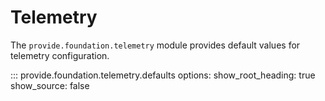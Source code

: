 # Telemetry

The `provide.foundation.telemetry` module provides default values for telemetry configuration.

::: provide.foundation.telemetry.defaults
    options:
      show_root_heading: true
      show_source: false